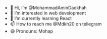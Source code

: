 - 👋 Hi, I’m @MohammadAminDadkhah
- 👀 I’m interested in web development
- 🌱 I’m currently learning React
- 📫 How to reach me @Mdkh20 on tellegram
- 😄 Pronouns: Mohap

<!---
MohammadAminDadkhah/MohammadAminDadkhah is a ✨ special ✨ repository because its `README.md` (this file) appears on your GitHub profile.
You can click the Preview link to take a look at your changes.
--->
